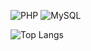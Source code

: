 <img alt="PHP" src ="https://img.shields.io/badge/PHP-5e45af?&style=for-the-badge&logo=PHP&logoColor=white"/> <img alt="MySQL" src ="https://img.shields.io/badge/MySQL-2a6c92?&style=for-the-badge&logo=MySQL&logoColor=white"/>

![Top Langs](https://github-readme-stats.vercel.app/api/top-langs/?username=qnlnp&layout=compact)

<!--
<img src="https://img.shields.io/badge/텍스트-색상?style=flat-square&logo=simpleicons_텍스트&logoColor=색상" style="height : auto;"/>
-->


<!--
**qnlnp/qnlnp** is a ✨ _special_ ✨ repository because its `README.md` (this file) appears on your GitHub profile.

Here are some ideas to get you started:

- 🔭 I’m currently working on ...
- 🌱 I’m currently learning ...
- 👯 I’m looking to collaborate on ...
- 🤔 I’m looking for help with ...
- 💬 Ask me about ...
- 📫 How to reach me: ...
- 😄 Pronouns: ...
- ⚡ Fun fact: ...
-->
